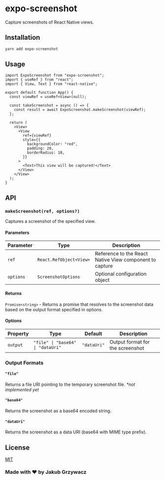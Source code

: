 # expo-screenshot

Capture screenshots of React Native views.

## Installation

```bash
yarn add expo-screenshot
```

## Usage

```tsx
import ExpoScreenshot from "expo-screenshot";
import { useRef } from "react";
import { View, Text } from "react-native";

export default function App() {
  const viewRef = useRef<View>(null);

  const takeScreenshot = async () => {
    const result = await ExpoScreenshot.makeScreenshot(viewRef);
  };

  return (
    <View>
      <View
        ref={viewRef}
        style={{
          backgroundColor: "red",
          padding: 20,
          borderRadius: 10,
        }}
      >
        <Text>This view will be captured!</Text>
      </View>
    </View>
  );
}
```

## API

### `makeScreenshot(ref, options?)`

Captures a screenshot of the specified view.

#### Parameters

| Parameter | Type                    | Description                                             |
| --------- | ----------------------- | ------------------------------------------------------- |
| `ref`     | `React.RefObject<View>` | Reference to the React Native View component to capture |
| `options` | `ScreenshotOptions`     | Optional configuration object                           |

#### Returns

`Promise<string>` - Returns a promise that resolves to the screenshot data based on the output format specified in options.

#### Options

| Property | Type                              | Default     | Description                      |
| -------- | --------------------------------- | ----------- | -------------------------------- |
| `output` | `"file" \| "base64" \| "dataUri"` | `"dataUri"` | Output format for the screenshot |

### Output Formats

#### `"file"`

Returns a file URI pointing to the temporary screenshot file. _\*not implemented yet_

#### `"base64"`

Returns the screenshot as a base64 encoded string.

#### `"dataUri"`

Returns the screenshot as a data URI (base64 with MIME type prefix).

## License

[MIT](https://github.com/jakex7/expo-screenshot/blob/main/LICENSE)

### Made with ♥️ by Jakub Grzywacz
